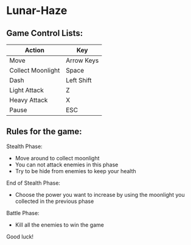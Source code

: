 # Lunar-Haze
## Game Control Lists:
| Action            | Key        |
|-------------------|------------| 
| Move              | Arrow Keys |
| Collect Moonlight | Space      |
| Dash              | Left Shift |
| Light Attack      | Z          |
| Heavy Attack      | X          |
| Pause             | ESC        |

## Rules for the game:

Stealth Phase:
- Move around to collect moonlight
- You can not attack enemies in this phase
- Try to be hide from enemies to keep your health

End of Stealth Phase:
- Choose the power you want to increase by using the moonlight you collected in the previous phase

Battle Phase:
- Kill all the enemies to win the game

Good luck!



